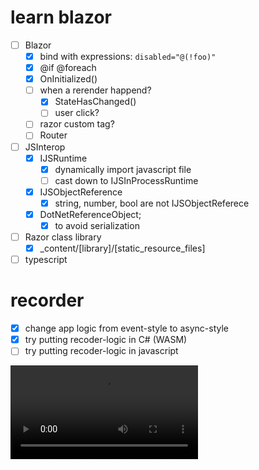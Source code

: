 
# learn blazor
- [ ] Blazor
  - [x] bind with expressions: `disabled="@(!foo)"`
  - [x] @if @foreach
  - [x] OnInitialized()
  - [ ] when a rerender happend?
    - [x] StateHasChanged()
    - [ ] user click?
  - [ ] razor custom tag?
  - [ ] Router
- [ ] JSInterop
  - [x] IJSRuntime
    - [x] dynamically import javascript file
    - [ ] cast down to IJSInProcessRuntime
  - [x] IJSObjectReference
    - [x] string, number, bool are not IJSObjectReferece
  - [x] DotNetReferenceObject;
    - [x] to avoid serialization 
- [ ] Razor class library
  - [x] _content/[library]/[static_resource_files]
- [ ] typescript

# recorder
- [x] change app logic from event-style to async-style
- [x] try putting recoder-logic in C# (WASM)
- [ ] try putting recoder-logic in javascript 

<video controls>
  <source src="./demo.mov">
</video>
